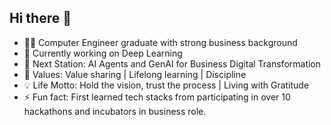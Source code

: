 ## Hi there 👋

- 🧑‍🎓 Computer Engineer graduate with strong business background
- 🌱 Currently working on Deep Learning
- 🎯 Next Station: AI Agents and GenAI for Business Digital Transformation
- 💎 Values: Value sharing | Lifelong learning | Discipline
- 💡 Life Motto: Hold the vision, trust the process | Living with Gratitude
- ⚡ Fun fact: First learned tech stacks from participating in over 10 hackathons and incubators in business role.
